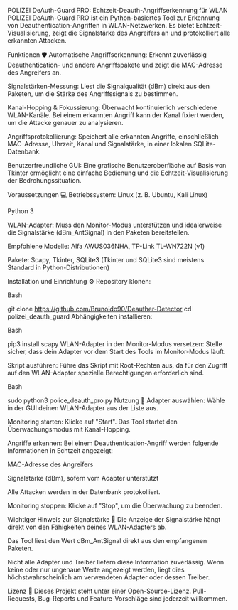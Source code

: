 POLIZEI DeAuth-Guard PRO: Echtzeit-Deauth-Angriffserkennung für WLAN
POLIZEI DeAuth-Guard PRO ist ein Python-basiertes Tool zur Erkennung von Deauthentication-Angriffen in WLAN-Netzwerken. Es bietet Echtzeit-Visualisierung, zeigt die Signalstärke des Angreifers an und protokolliert alle erkannten Attacken.

Funktionen 🛡️
Automatische Angriffserkennung: Erkennt zuverlässig Deauthentication- und andere Angriffspakete und zeigt die MAC-Adresse des Angreifers an.

Signalstärken-Messung: Liest die Signalqualität (dBm) direkt aus den Paketen, um die Stärke des Angriffssignals zu bestimmen.

Kanal-Hopping & Fokussierung: Überwacht kontinuierlich verschiedene WLAN-Kanäle. Bei einem erkannten Angriff kann der Kanal fixiert werden, um die Attacke genauer zu analysieren.

Angriffsprotokollierung: Speichert alle erkannten Angriffe, einschließlich MAC-Adresse, Uhrzeit, Kanal und Signalstärke, in einer lokalen SQLite-Datenbank.

Benutzerfreundliche GUI: Eine grafische Benutzeroberfläche auf Basis von Tkinter ermöglicht eine einfache Bedienung und die Echtzeit-Visualisierung der Bedrohungssituation.

Voraussetzungen 💻
Betriebssystem: Linux (z. B. Ubuntu, Kali Linux)

Python 3

WLAN-Adapter: Muss den Monitor-Modus unterstützen und idealerweise die Signalstärke (dBm_AntSignal) in den Paketen bereitstellen.

Empfohlene Modelle: Alfa AWUS036NHA, TP-Link TL-WN722N (v1)

Pakete: Scapy, Tkinter, SQLite3 (Tkinter und SQLite3 sind meistens Standard in Python-Distributionen)

Installation und Einrichtung ⚙️
Repository klonen:

Bash

git clone https://github.com/Brunoido90/Deauther-Detector
cd polizei_deauth_guard
Abhängigkeiten installieren:

Bash

pip3 install scapy
WLAN-Adapter in den Monitor-Modus versetzen:
Stelle sicher, dass dein Adapter vor dem Start des Tools im Monitor-Modus läuft.

Skript ausführen:
Führe das Skript mit Root-Rechten aus, da für den Zugriff auf den WLAN-Adapter spezielle Berechtigungen erforderlich sind.

Bash

sudo python3 police_deauth_pro.py
Nutzung 🚀
Adapter auswählen: Wähle in der GUI deinen WLAN-Adapter aus der Liste aus.

Monitoring starten: Klicke auf "Start". Das Tool startet den Überwachungsmodus mit Kanal-Hopping.

Angriffe erkennen: Bei einem Deauthentication-Angriff werden folgende Informationen in Echtzeit angezeigt:

MAC-Adresse des Angreifers

Signalstärke (dBm), sofern vom Adapter unterstützt

Alle Attacken werden in der Datenbank protokolliert.

Monitoring stoppen: Klicke auf "Stop", um die Überwachung zu beenden.

Wichtiger Hinweis zur Signalstärke 📡
Die Anzeige der Signalstärke hängt direkt von den Fähigkeiten deines WLAN-Adapters ab.

Das Tool liest den Wert dBm_AntSignal direkt aus den empfangenen Paketen.

Nicht alle Adapter und Treiber liefern diese Information zuverlässig. Wenn keine oder nur ungenaue Werte angezeigt werden, liegt dies höchstwahrscheinlich am verwendeten Adapter oder dessen Treiber.

Lizenz 📝
Dieses Projekt steht unter einer Open-Source-Lizenz. Pull-Requests, Bug-Reports und Feature-Vorschläge sind jederzeit willkommen.
